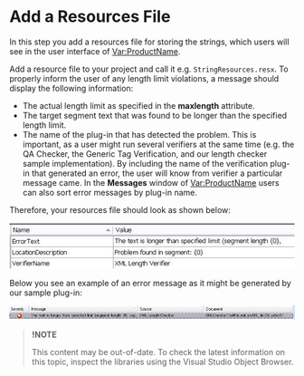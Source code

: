 Add a Resources File
==

In this step you add a resources file for storing the strings, which users will see in the user interface of <Var:ProductName>.

Add a resource file to your project and call it e.g. ```StringResources.resx```. To properly inform the user of any length limit violations, a message should display the following information:

* The actual length limit as specified in the **maxlength** attribute.
* The target segment text that was found to be longer than the specified length limit.
* The name of the plug-in that has detected the problem. This is important, as a user might run several verifiers at the same time (e.g. the QA Checker, the Generic Tag Verification, and our length checker sample implementation). By including the name of the verification plug-in that generated an error, the user will know from verifier a particular message came. In the **Messages** window of <Var:ProductName> users can also sort error messages by plug-in name.

Therefore, your resources file should look as shown below:

![ResourcesXMLChecker](images/ResourcesXMLChecker.jpg)

Below you see an example of an error message as it might be generated by our sample plug-in:

![Error_Message_Maxlength_XML_Exceeded](images/Error_Message_Maxlength_XML_Exceeded.jpg)

>**!NOTE**
>
> This content may be out-of-date. To check the latest information on this topic, inspect the libraries using the Visual Studio Object Browser.